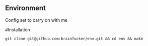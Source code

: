 Environment
-----

Config set to carry on with me

#Installation
```
git clone git@github.com:brainfucker/env.git && cd env && make
```
